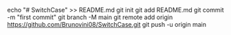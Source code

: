 echo "# SwitchCase" >> README.md
git init
git add README.md
git commit -m "first commit"
git branch -M main
git remote add origin https://github.com/Brunovini08/SwitchCase.git
git push -u origin main